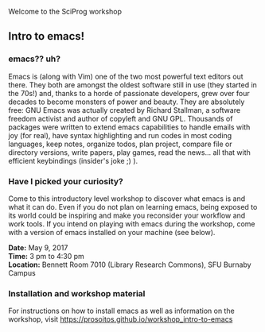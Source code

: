 Welcome to the SciProg workshop
## Intro to emacs!

### emacs?? uh?

Emacs is (along with Vim) one of the two most powerful text editors out there. They both are amongst the oldest software still in use (they started in the 70s!) and, thanks to a horde of passionate developers, grew over four decades to become monsters of power and beauty. They are absolutely free: GNU Emacs was actually created by Richard Stallman, a software freedom activist and author of copyleft and GNU GPL. Thousands of packages were written to extend emacs capabilities to handle emails with joy (for real), have syntax highlighting and run codes in most coding languages, keep notes, organize todos, plan project, compare file or directory versions, write papers, play games, read the news... all that with efficient keybindings (insider's joke ;) ).

### Have I picked your curiosity?

Come to this introductory level workshop to discover what emacs is and what it can do. Even if you do not plan on learning emacs, being exposed to its world could be inspiring and make you reconsider your workflow and work tools. If you intend on playing with emacs during the workshop, come with a version of emacs installed on your machine (see below).

**Date:** May 9, 2017  
**Time:** 3 pm to 4:30 pm  
**Location:** Bennett Room 7010 (Library Research Commons), SFU Burnaby Campus

### Installation and workshop material

For instructions on how to install emacs as well as information on the workshop, visit https://prosoitos.github.io/workshop_intro-to-emacs
